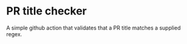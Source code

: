 # PR title checker

A simple github action that validates that a PR title matches a supplied regex.
